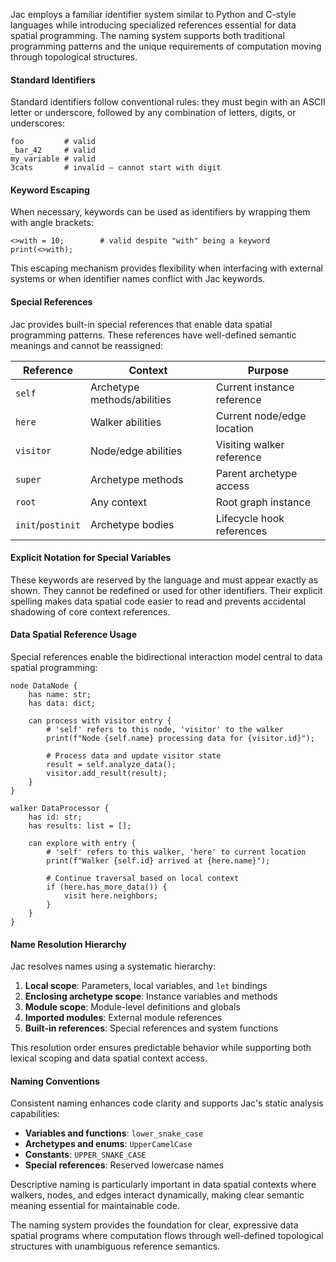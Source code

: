 Jac employs a familiar identifier system similar to Python and C-style languages while introducing specialized references essential for data spatial programming. The naming system supports both traditional programming patterns and the unique requirements of computation moving through topological structures.

#### Standard Identifiers

Standard identifiers follow conventional rules: they must begin with an ASCII letter or underscore, followed by any combination of letters, digits, or underscores:

```jac
foo         # valid
_bar_42     # valid
my_variable # valid
3cats       # invalid – cannot start with digit
```

#### Keyword Escaping

When necessary, keywords can be used as identifiers by wrapping them with angle brackets:

```jac
<>with = 10;        # valid despite "with" being a keyword
print(<>with);
```

This escaping mechanism provides flexibility when interfacing with external systems or when identifier names conflict with Jac keywords.

#### Special References

Jac provides built-in special references that enable data spatial programming patterns. These references have well-defined semantic meanings and cannot be reassigned:

| Reference | Context | Purpose |
|-----------|---------|---------|
| `self` | Archetype methods/abilities | Current instance reference |
| `here` | Walker abilities | Current node/edge location |
| `visitor` | Node/edge abilities | Visiting walker reference |
| `super` | Archetype methods | Parent archetype access |
| `root` | Any context | Root graph instance |
| `init`/`postinit` | Archetype bodies | Lifecycle hook references |

#### Explicit Notation for Special Variables

These keywords are reserved by the language and must appear exactly as shown.
They cannot be redefined or used for other identifiers.  Their explicit spelling
makes data spatial code easier to read and prevents accidental shadowing of core
context references.

#### Data Spatial Reference Usage

Special references enable the bidirectional interaction model central to data spatial programming:

```jac
node DataNode {
    has name: str;
    has data: dict;

    can process with visitor entry {
        # 'self' refers to this node, 'visitor' to the walker
        print(f"Node {self.name} processing data for {visitor.id}");
        
        # Process data and update visitor state
        result = self.analyze_data();
        visitor.add_result(result);
    }
}

walker DataProcessor {
    has id: str;
    has results: list = [];

    can explore with entry {
        # 'self' refers to this walker, 'here' to current location
        print(f"Walker {self.id} arrived at {here.name}");
        
        # Continue traversal based on local context
        if (here.has_more_data()) {
            visit here.neighbors;
        }
    }
}
```

#### Name Resolution Hierarchy

Jac resolves names using a systematic hierarchy:

1. **Local scope**: Parameters, local variables, and `let` bindings
2. **Enclosing archetype scope**: Instance variables and methods
3. **Module scope**: Module-level definitions and globals
4. **Imported modules**: External module references
5. **Built-in references**: Special references and system functions

This resolution order ensures predictable behavior while supporting both lexical scoping and data spatial context access.

#### Naming Conventions

Consistent naming enhances code clarity and supports Jac's static analysis capabilities:

- **Variables and functions**: `lower_snake_case`
- **Archetypes and enums**: `UpperCamelCase`
- **Constants**: `UPPER_SNAKE_CASE`
- **Special references**: Reserved lowercase names

Descriptive naming is particularly important in data spatial contexts where walkers, nodes, and edges interact dynamically, making clear semantic meaning essential for maintainable code.

The naming system provides the foundation for clear, expressive data spatial programs where computation flows through well-defined topological structures with unambiguous reference semantics.
